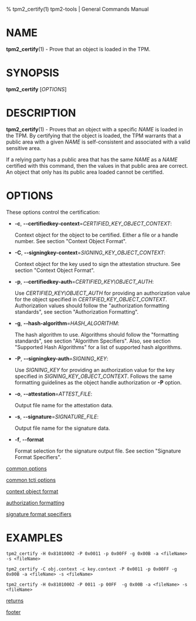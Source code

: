 % tpm2_certify(1) tpm2-tools | General Commands Manual

# NAME

**tpm2_certify**(1) - Prove that an object is loaded in the TPM.

# SYNOPSIS

**tpm2_certify** [*OPTIONS*]

# DESCRIPTION

**tpm2_certify**(1) - Proves that an object with a specific _NAME_ is loaded in the TPM.
By certifying that the object is loaded, the TPM warrants that a public area
with a given _NAME_ is self-consistent and associated with a valid sensitive area.

If a relying party has a public area that has the same _NAME_ as a _NAME_ certified
with this command, then the values in that public area are correct. An object that only has
its public area loaded cannot be certified.

# OPTIONS

These options control the certification:

  * **-c**, **\--certifiedkey-context**=_CERTIFIED\_KEY\_OBJECT\_CONTEXT_:

    Context object for the object to be certified. Either a file or a handle number.
    See section "Context Object Format".

  * **-C**, **\--signingkey-context**=_SIGNING\_KEY\_OBJECT\_CONTEXT_:

    Context object for the key used to sign the attestation structure.
    See section "Context Object Format".

  * **-p**, **\--certifiedkey-auth**=_CERTIFIED\_KEY\OBJECT\_AUTH_:

    Use _CERTIFIED\_KEY\OBJECT\_AUTH_ for providing an authorization value for the object specified
    in _CERTIFIED\_KEY\_OBJECT\_CONTEXT_.
    Authorization values should follow the "authorization formatting standards",
    see section "Authorization Formatting".

  * **-g**, **\--hash-algorithm**=_HASH\_ALGORITHM_:

    The hash algorithm to use.
    Algorithms should follow the "formatting standards", see section
    "Algorithm Specifiers".
    Also, see section "Supported Hash Algorithms" for a list of supported hash
    algorithms.

  * **-P**, **\--signingkey-auth**=_SIGNING\_KEY_:

    Use _SIGNING\_KEY_ for providing an authorization value for the key specified
    in _SIGNING\_KEY\_OBJECT\_CONTEXT_.
    Follows the same formatting guidelines as the object handle authorization or
    **-P** option.

  * **-o**, **\--attestation**=_ATTEST\_FILE_:

    Output file name for the attestation data.

  * **-s**, **\--signature**=_SIGNATURE\_FILE_:

    Output file name for the signature data.

  * **-f**, **\--format**

    Format selection for the signature output file. See section "Signature Format Specifiers".

[common options](common/options.md)

[common tcti options](common/tcti.md)

[context object format](common/ctxobj.md)

[authorization formatting](common/authorizations.md)

[signature format specifiers](common/signature.md)

# EXAMPLES

```
tpm2_certify -H 0x81010002 -P 0x0011 -p 0x00FF -g 0x00B -a <fileName> -s <fileName>

tpm2_certify -C obj.context -c key.context -P 0x0011 -p 0x00FF -g 0x00B -a <fileName> -s <fileName>

tpm2_certify -H 0x81010002 -P 0011 -p 00FF  -g 0x00B -a <fileName> -s <fileName>
```

[returns](common/returns.md)

[footer](common/footer.md)
